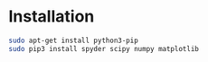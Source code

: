 # Installation

````bash
sudo apt-get install python3-pip
sudo pip3 install spyder scipy numpy matplotlib
````
